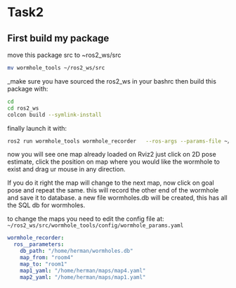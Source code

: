 # Task2

## First build my package

move this package src to ~ros2_ws/src
```bash
mv wormhole_tools ~/ros2_ws/src
```
_make sure you have sourced the ros2_ws in your bashrc
then build this package with:
```bash
cd
cd ros2_ws
colcon build --symlink-install
```
finally launch it with:
```bash
ros2 run wormhole_tools wormhole_recorder   --ros-args --params-file ~/ros2_ws/src/wormhole_tools/config/wormhole_params.yaml
```

now you will see one map already loaded on Rviz2
just click on 2D pose estimate, click the position on map where you would like the wormhole to exist and drag ur mouse in any direction.

If you do it right the map will change to the next map, now click on goal pose and repeat the same.
this will record the other end of the wormhole and save it to database.
a new file wormholes.db will be created, this has all the SQL db for wormholes.

to change the maps you need to edit the config file at:
`~/ros2_ws/src/wormhole_tools/config/wormhole_params.yaml`

```yaml
wormhole_recorder:
  ros__parameters:
    db_path: "/home/herman/wormholes.db"
    map_from: "room4"
    map_to: "room1"
    map1_yaml: "/home/herman/maps/map4.yaml"
    map2_yaml: "/home/herman/maps/map1.yaml"


```

